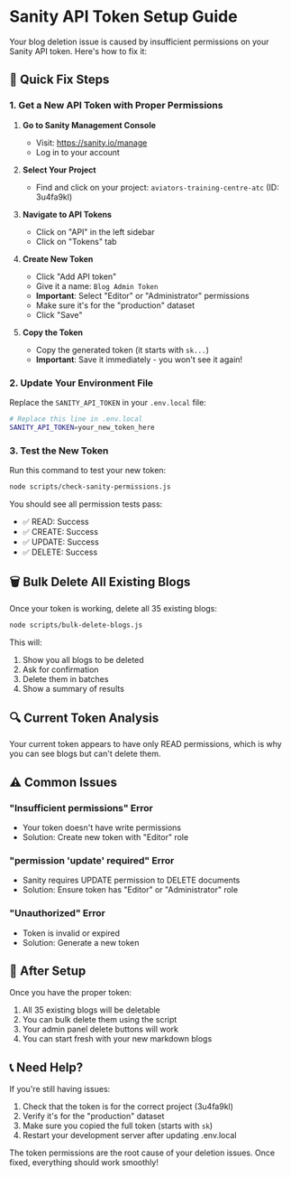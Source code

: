 # Sanity API Token Setup Guide

Your blog deletion issue is caused by insufficient permissions on your Sanity API token. Here's how to fix it:

## 🔧 Quick Fix Steps

### 1. Get a New API Token with Proper Permissions

1. **Go to Sanity Management Console**
   - Visit: https://sanity.io/manage
   - Log in to your account

2. **Select Your Project**
   - Find and click on your project: `aviators-training-centre-atc` (ID: 3u4fa9kl)

3. **Navigate to API Tokens**
   - Click on "API" in the left sidebar
   - Click on "Tokens" tab

4. **Create New Token**
   - Click "Add API token"
   - Give it a name: `Blog Admin Token`
   - **Important**: Select "Editor" or "Administrator" permissions
   - Make sure it's for the "production" dataset
   - Click "Save"

5. **Copy the Token**
   - Copy the generated token (it starts with `sk...`)
   - **Important**: Save it immediately - you won't see it again!

### 2. Update Your Environment File

Replace the `SANITY_API_TOKEN` in your `.env.local` file:

```bash
# Replace this line in .env.local
SANITY_API_TOKEN=your_new_token_here
```

### 3. Test the New Token

Run this command to test your new token:

```bash
node scripts/check-sanity-permissions.js
```

You should see all permission tests pass:
- ✅ READ: Success
- ✅ CREATE: Success  
- ✅ UPDATE: Success
- ✅ DELETE: Success

## 🗑️ Bulk Delete All Existing Blogs

Once your token is working, delete all 35 existing blogs:

```bash
node scripts/bulk-delete-blogs.js
```

This will:
1. Show you all blogs to be deleted
2. Ask for confirmation
3. Delete them in batches
4. Show a summary of results

## 🔍 Current Token Analysis

Your current token appears to have only READ permissions, which is why you can see blogs but can't delete them.

## ⚠️ Common Issues

### "Insufficient permissions" Error
- Your token doesn't have write permissions
- Solution: Create new token with "Editor" role

### "permission 'update' required" Error  
- Sanity requires UPDATE permission to DELETE documents
- Solution: Ensure token has "Editor" or "Administrator" role

### "Unauthorized" Error
- Token is invalid or expired
- Solution: Generate a new token

## 🎯 After Setup

Once you have the proper token:
1. All 35 existing blogs will be deletable
2. You can bulk delete them using the script
3. Your admin panel delete buttons will work
4. You can start fresh with your new markdown blogs

## 📞 Need Help?

If you're still having issues:
1. Check that the token is for the correct project (3u4fa9kl)
2. Verify it's for the "production" dataset
3. Make sure you copied the full token (starts with `sk`)
4. Restart your development server after updating .env.local

The token permissions are the root cause of your deletion issues. Once fixed, everything should work smoothly!
